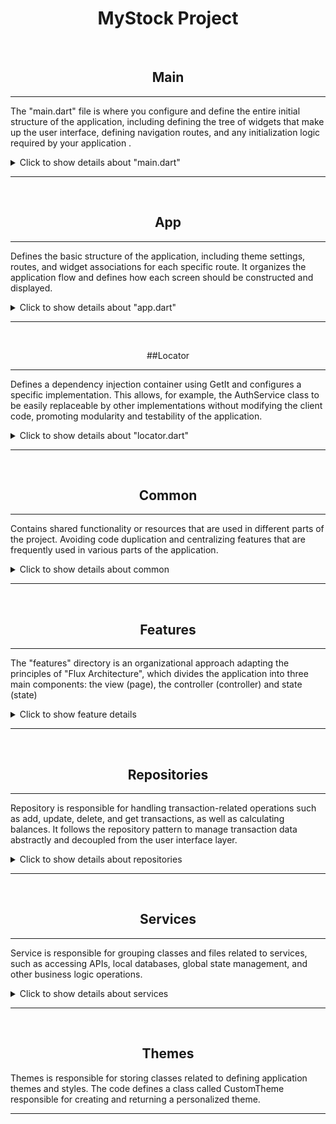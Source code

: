 <div align="center">

# MyStock Project #

</div>
<br>


<div align="center">

## Main

</div>

------------------------------------

The "main.dart" file is where you configure and define the entire initial structure of the application, including defining the tree of widgets that make up the user interface, defining navigation routes, and any initialization logic required by your application .

<details>
 <summary>Click to show details about "main.dart" </summary>

------------------------------------

<div align="center">
 <img src="https://github.com/lucasmargui/Flutter_Projeto_MyStock/assets/157809964/8d9af620-4a09-46ca-9a06-2536b0af23f6" style="width:90%">

</div>


<div align="center">
 <img src="https://github.com/lucasmargui/Flutter_Projeto_MyStock/assets/157809964/f9d5646e-b433-47b5-add1-c771e2884425" style="width:90%">
</div>

<hr>

- WidgetsFlutterBinding.ensureInitialized(): This method ensures that Flutter widgets are initialized before any other operations. It's an important step, especially when working with asynchronous APIs like Firebase.

- setupDependencies() : This function is called to configure the application dependencies. This may include configuring services, instantiating objects or any other initialization necessary before starting the application. In this case we are initializing the controllers, services and repositories registered through the installed getIt package, being able to access these classes and their properties from any part of the application

</details>

------------------------------------

<br>
<div align="center">

## App

</div>

------------------------------------
Defines the basic structure of the application, including theme settings, routes, and widget associations for each specific route. It organizes the application flow and defines how each screen should be constructed and displayed.

<details>
 <summary>Click to show details about "app.dart"</summary>

------------------------------------

<div align="center">
 <img src="https://github.com/lucasmargui/Flutter_Projeto_MyStock/assets/157809964/87837e0b-ebd4-4070-a6a4-3ca4c3428d6d" style="width:90%">

</div>

<div align="center">
 <img src="https://github.com/lucasmargui/Flutter_Projeto_MyStock/assets/157809964/ae6d8af8-bed4-40e8-8ca0-d3347212bdb0" style="width:90%">

</div>


 Each named route is mapped to a corresponding widget such as OnboardingPage, SplashPage, SignUpPage, etc. The app uses named routes to navigate between different screens or pages. Additionally, the "transaction" route takes arguments, which are used to pass additional information to the TransactionPage page. This passed argument is to identify whether a transaction was passed, if yes it means that we are editing a transaction from the "GenerateTransactionList.transactions" list, if not, a new transaction is being added to the "GenerateTransactionList.transactions" list.

</details>

------------------------------------
<br>
<div align="center">

##Locator

</div>

------------------------------------
Defines a dependency injection container using GetIt and configures a specific implementation. This allows, for example, the AuthService class to be easily replaceable by other implementations without modifying the client code, promoting modularity and testability of the application.

<details>
 <summary>Click to show details about "locator.dart"</summary>

------------------------------------

<div align="center">
 <img src="https://github.com/lucasmargui/Flutter_Projeto_MyStock/assets/157809964/1b8478b9-4900-4c77-94bc-69cddb76028d" style="width:90%">

</div>

<div align="center">
 <img src="https://github.com/lucasmargui/Flutter_Projeto_MyStock/assets/157809964/a40cd655-6878-4383-a2ea-98ad9e0c3bdb" style="width:90%">

</div>


<div align="center">
 <img src="https://github.com/lucasmargui/Flutter_Projeto_MyStock/assets/157809964/b655b80a-2621-45de-bf64-e1d944872487" style="width:90%">

</div>


Configures and initializes a dependency manager using the GetIt library. It defines an object called "locator" as an instance of GetIt.

Then there is a function called "setupDependencies()" that registers different types of services and controllers in the "locator" and is called on main.dart initialization:

------------------------------------

- AuthService is registered as a lazy singleton using registerLazySingleton. This means that a single AuthService instance will be created and shared whenever necessary.

 ------------------------------------

- SecureStorageService, UserDataService, SplashController, SignInController, SignUpController, TransactionRepository, HomeController and BalanceController are registered as factories using registerFactory. This means that a new instance will be created whenever one of these dependencies is requested.

 ------------------------------------

- Some dependencies, such as UserDataService and HomeController, receive parameters in their constructors, which are resolved by GetIt using other previously registered dependencies.


<div align="center">
 <img src="https://github.com/lucasmargui/Flutter_Projeto_MyStock/assets/157809964/02cca10f-17e5-4909-b4b0-5f0122e63269" style="width:90%">

</div>

The HomeController configuration in the locator includes TransactionRepositoryImpl dependency injection. This allows that, when registering the HomeController, we can use the locator to retrieve the previously registered TransactionRepository. Within the HomeController, we can then access all the methods defined in the TransactionRepository implementation, that is, in the TransactionRepositoryImpl.


<div align="center">
 <img src="https://github.com/lucasmargui/Flutter_Projeto_MyStock/assets/157809964/3f65a7e7-1808-4bde-9a6c-823ad07b3c97" style="width:90%">

</div>

</details>


------------------------------------
<br>
<div align="center">

## Common

</div>

------------------------------------

Contains shared functionality or resources that are used in different parts of the project. Avoiding code duplication and centralizing features that are frequently used in various parts of the application.



<details>
 <summary>Click to show details about common</summary>

------------------------------------


### constants
Contains files or modules that define constants or fixed values ​​that are used in different parts of the code. These constants can include values ​​such as settings, API keys, URLs, error messages, HTTP status codes, and other information that is used in various parts of the system.


<details>
 <summary>Click to show details about constants</summary>


------------------------------------

- app_colors.dart : Defines a class called AppColors that contains various color constants used in an application.

 ------------------------------------

- app_text_styles.dart : Defines a class called AppTextStyles that contains various text style constants used in an application.

 ------------------------------------

- date.dart: Defines methods of accessing time-related constants

 ------------------------------------

- keys.dart: Defines a class called Keys that contains static constants representing keys used for testing widgets in a Flutter application.

 ------------------------------------

- routes.dart : Defines a class called NamedRoute. This class defines named routes

 ------------------------------------

- constants.dart: a set of export declarations in a Dart file



</details>


------------------------------------

### date
Directory that contains a file responsible for customizing exceptions. In this directory, you can find files that define custom exception classes, handle exception handling in a project-specific way, or provide functions for handling errors in a more granular way.

<details>
 <summary>Click for date details. </summary>

------------------------------------

- data_result.dart: defines a simple abstract class "DataResult" and its two implementations "_SuccessResult" and "_FailureResult". Used to deal with results that may be successful or represent a failure, and it provides a convenient way of working with these results using the fold method.

 <div align="center">
 <img src="https://github.com/lucasmargui/Flutter_Projeto_MyStock/assets/157809964/7f062c07-a2f2-46cf-91ef-2367edd5d380" style="width:60%">
</div>

------------------------------------

- exceptions.dart: defines a hierarchy of custom exceptions

------------------------------------

- data: a set of export declarations in a Dart file

</details>

------------------------------------

### extensions
Contains additional extensions or add-ons to the main project. These extensions may include additional functionality, specific modules, plugins or any other type of code that extends or enhances the main project in some way.



<details>
 <summary>Click to show details about extensions. </summary>

------------------------------------

- date_formatter.dart: Defines an extension called DateTimeFormatter for the DateTime class. This means that all DateTime instances will have access to the methods defined in this extension without having to modify the original DateTime class.

<div align="center">
 <img src="https://github.com/lucasmargui/Flutter_Projeto_MyStock/assets/157809964/f874225b-4686-4cf0-a4e7-356a65b6b7c3" style="width:60%">
</div>

 ------------------------------------

- page_controller_ext.dart: Defines an extension for the PageController class and an enumeration called BottomAppBarItem intended for a bottom navigation bar.

 ------------------------------------

- sizes.dart: Defines a Sizes class that is responsible for helping adapt sizes and layouts to different mobile devices and also defines an extension for the num type (integers and doubles) that adds two properties, w and h, to facilitate calculation and the adaptation of sizes in relation to the size of the device.

 ------------------------------------

- types_ext: The first extension is called BoolExt and extends the bool class. It adds a method called toInt(), which converts a Boolean value to an integer. If the Boolean value is true, the method returns 1; otherwise, it returns 0. The second extension is called StringExt and extends the String class. It adds three methods:

 ------------------------------------

- extensions: a set of export declarations in a Dart file


</details>

------------------------------------

### features
 Files related to specific functionalities of the system or application are stored. These features can be grouped into folders or modules within the "features" directory, making code organization and maintenance easier. Because they are features that are used in different parts of the project, they are included in commons

<details>
 <summary>Click to show details about features. </summary>

------------------------------------


<div align="center">
 <img src="https://github.com/lucasmargui/Flutter_Projeto_MyStock/assets/157809964/950461f8-3b2f-4180-a091-ffad181d4be6" style="width:45%">

</div><br>

------------------------------------

#### balance


- balance_controller.dart: Encapsulates a class called "BalanceController", which is responsible for controlling the state of financial balances in different parts of the application. Specifically, this class covers the logic for obtaining, calculating and updating these balances, which are based on the transactions present in the "GenerateTransactionList().transactions" class instance. The latter serves as a simulation of a data repository. In the constructor of the "BalanceController" class, a parameter "TransactionRepository transactionRepository" is specified, which is registered using the "locator". When using "locator" to retrieve an instance of "BalanceController", the object registered in "locator.dart" with "TransactionRepository" will be returned.

<div align="center">
 <img src="https://github.com/lucasmargui/Flutter_Projeto_MyStock/assets/157809964/f0c4187c-2dc6-4bd9-82db-1c395b848bde" style="width:45%">
 <img src="https://github.com/lucasmargui/Flutter_Projeto_MyStock/assets/157809964/e95d7bdc-d8aa-439b-a4c8-81d6cdcce893" style="width:45%">
</div>


<div align="center">
<h3> Flow to access methods through the controller </h3>
 <img src="https://github.com/lucasmargui/Flutter_Projeto_MyStock/assets/157809964/dd429985-95dd-4fed-8eb3-7c436e58feb4" style="width:100%">
</div>

 ------------------------------------

- ballance_state.dart: Classes that allow you to model different states

<div align="center">
<h3> Flow of states </h3>
 <img src="https://github.com/lucasmargui/Flutter_Projeto_MyStock/assets/157809964/1cac6e6a-3150-41ab-9fad-3c4e47876c4f" style="width:75%">
</div>

 ------------------------------------

- balance: a set of export declarations in a Dart file

 ------------------------------------

#### transactions



- trasaction_controller.dart: Encapsulates a class called TransactionController where transaction states are centrally managed and notify interested widgets when there are changes. It also makes use of repositories (TransactionRepository) present in the "GenerateTransactionList().transactions" class instance to interact with transaction data and a secure storage service (SecureStorageService) to handle the security of sensitive data.

 ------------------------------------

<div align="center">
<h3> Flow to access methods through the controller </h3>
 <img src="https://github.com/lucasmargui/Flutter_Projeto_MyStock/assets/157809964/43712960-3df2-48f2-8b5f-526a67ad4412" style="width:100%">
</div>

 ------------------------------------

- transaction_state.dart: Classes that allow you to model different states

<div align="center">
<h3> Flow of states </h3>
 <img src="https://github.com/lucasmargui/Flutter_Projeto_MyStock/assets/157809964/b2d0092e-6dc7-403a-8f80-73571c2498fa" style="width:100%">
</div>

 ------------------------------------

- transaction.dart: a set of export declarations in a Dart file


</details>

 ------------------------------------


### models
The application data models are stored. These models represent the main entities of the system and define the structure and behavior of the data that will be manipulated by the application.


<details>
 <summary>Click to show details about models. </summary>

------------------------------------

- agreements_model.dart : Define AgreementsModel. Its properties include a title (title), a path to the asset (assetPath), and a named route (namedRoute).

 ------------------------------------

- balances_model.dart: Defines BalancesModel and has three properties: totalIncome, totalOutcome and totalBalance, which represent, respectively, total income, total expenses and total balance.

 ------------------------------------

- transaction_model.dart: Defines TransactionModel, and the properties used are description, category, value, date, status, createdAt, id, userId and syncStatus.

 ------------------------------------

- user_model.dart: Defines UserModel and has the following properties: id, name, email and password.

 ------------------------------------

- models.dart: a set of export declarations in a Dart file


</details>

------------------------------------

### uses

Contains files and modules with auxiliary or utility functions that are used in different parts of the project. These roles may include:


<details>
 <summary>Click to show details about utils. </summary>

------------------------------------

- money_mask_controller.dart : Defines a class called MoneyMaskedTextController, which is a subclass of TextEditingController. This class is used to control and format monetary values ​​in a text field.

<div align="center">
 <img src="https://github.com/lucasmargui/Flutter_Projeto_MyStock/assets/157809964/d250f3d2-c76c-4b20-9eea-023264fd96f4" style="width:50%">
</div>

 ------------------------------------

- uppercase_text_formatter.dart : This class is used to format text entered into a text input field so that all letters are converted to uppercase.

 <div align="center">
 <img src="https://github.com/lucasmargui/Flutter_Projeto_MyStock/assets/157809964/3d4ade86-525a-452b-a7c2-74ac24d3b67a" style="width:50%">
</div>

 ------------------------------------

- validator.dart: Defines a class called Validator with static methods to validate different types of input such as name, email, password and password confirmation.

<div align="center">
 <h3> Form validation </h3>
 <img src="https://github.com/lucasmargui/Flutter_Projeto_MyStock/assets/157809964/24ad355a-21ad-47e9-bcfd-d2325f14c39f" style="width:100%">
</div>

 ------------------------------------

- utils: a set of export declarations in a Dart file


</details>

------------------------------------
### widgets

Contains components or user interface (UI) elements that are shared and reused across multiple parts of the project. These widgets can include buttons, input fields, progress bars, or any other interface element that is common and used in different parts of the application.

<details>
 <summary>Click to show details about widgets. </summary>

------------------------------------

- app_header.dart: A component that represents the application header, usually containing the logo, title and possibly navigation buttons.

 ------------------------------------

- base_page.dart: A base page that can be extended by other pages to provide common functionality such as the basic layout structure and navigation logic.

 ------------------------------------

- custom_bottom_app_bar.dart: A custom bottom navigation bar that can contain icons, text and navigation functionality for different parts of the application.

 ------------------------------------

- custom_bottom_sheet.dart: A component that displays a custom bottom panel, often used to present additional action options or contextual information.

 ------------------------------------

- custom_circular_progress_indicator.dart: A custom circular progress indicator that can be used to indicate loading or background processing.

 ------------------------------------

- custom_snackbar.dart: A custom component to display temporary messages at the bottom of the screen, generally used to provide feedback to the user about actions taken.

 ------------------------------------

- custom_text_form_field.dart: A custom text form field that can include specific validations, styles, and other customizations.

 ------------------------------------

- custom_text_title.dart: A custom text title component used for section titles, page headers, etc.

 ------------------------------------

- greetings.dart: A component that can be used to display personalized greetings based on different conditions, such as the time of day or the user's state.

 ------------------------------------

- multi_text_button.dart: A custom button that can display multiple lines of text and possibly icons, used for specific actions in the application.

 ------------------------------------

- notification_widget.dart: A component that displays notifications or alerts to the user, such as error messages, warnings or confirmations.

 ------------------------------------

- password_form_field.dart: A custom form field specific to password entry, usually including text hiding and validation functionalities.

 ------------------------------------

- primary_button.dart: A primary prominent button in the application, generally used for main or prominent actions.

 ------------------------------------

- transaction_listview.dart: A component that displays a list of transactions or items, with options for filtering, sorting and additional interactions.

 ------------------------------------

- widgets.dart: An aggregation file that imports and exports all custom widgets available in the application, facilitating access and use in other parts of the project.


</details>

</details>

------------------------------------

<br>
<div align="center">

## Features

</div>

------------------------------------

The "features" directory is an organizational approach adapting the principles of "Flux Architecture", which divides the application into three main components: the view (page), the controller (controller) and state
(state)

<details>
 <summary>Click to show feature details</summary>



------------------------------------

### home

Application home page, where the main features and functionalities are displayed to the user immediately after logging in.

<details>
 <summary>Click to show details about home </summary>

------------------------------------

- home_controller.dart: Defines HomeController, manages the state and business logic related to the application's home screen, searches transactions from the repository, orders them and updates the screen state according to the search result. It also provides access to transaction data and the page controller

 ------------------------------------

- home_page_view.dart: Defines the structure and logic for the home page of a Flutter application, integrating the different components and controllers required for functionality such as navigating between screens, adding transactions, and displaying information.

 When floatingActionButton is pressed, it waits for navigation to the '/transaction' route using the Navigator.pushNamed. After navigation, it checks that the returned result is not null. Depending on the current PageController page, different controller methods (homeController, statsController, walletController and balanceController) are called to update the application data

 <div align="center">
 <h3> PageController </h3>
 <img src="https://github.com/lucasmargui/Flutter_Projeto_MyStock/assets/157809964/7558867f-174f-44c7-b8be-76522365cafa" style="width:70%">
</div><br>

 ------------------------------------

- home_page.dart: HomePage establishes communication with HomeController and BalanceController controllers, to obtain data, such as transactions and balances. This communication occurs through the invocation of the _homeController.getAllTransactions() and _balanceController.getBalances() methods during the initialization phase (initState).

 Subsequently, the data obtained is used in different parts of the interface. The BalanceCardWidget is configured to receive the _balanceController, thus allowing access and use of balance data. On the other hand, the TransactionListView receives the available transactions through the _homeController.transactions property, whose values ​​are initialized during initState.

 <div align="center">
 <h3> Controllers </h3>
 <img src="https://github.com/lucasmargui/Flutter_Projeto_MyStock/assets/157809964/a88aa315-3c31-4dbd-9b93-c5ec10ccf7c6" style="width:100%">
</div><br>


 ------------------------------------

- home_page.state: Classes that allow you to model different states

 ------------------------------------

- home.dart: a set of export declarations in a Dart file


</details>


------------------------------------
### onboarding:

Introduction or tutorial page for new users, providing information on how to use the application and its features.

<details>
 <summary>Click to show onboarding details. </summary>

------------------------------------

- onboarding_page.dart: Defines the structure and basic content of an onboarding page in an application.

 ------------------------------------

- onboarding.dart: a set of export declarations in a Dart file.

</details>

------------------------------------

### profile:

Page where users can view and edit their personal information and log out.

<details>
 <summary>Click to show profile details</summary>

------------------------------------

- profile_controller.dart : Defines the profile "controller" responsible for managing the state and operations related to the user profile, such as getting user data, updating the username, updating the password, and deleting the account.

 ------------------------------------

- profile_page.dart: ProfilePage establishes communication with ProfileController controllers, to obtain user data. This communication occurs through the invocation of the _homeController.getUserData() methods during the initialization phase (initState).


 <div align="center">
 <h3> Controllers </h3>
 <img src="https://github.com/lucasmargui/Flutter_Projeto_MyStock/assets/157809964/03a681f6-5b2b-455e-a02a-48dbae1b091b" style="width:100%">
</div><br>

 ------------------------------------

- profile_state.dart: Classes that allow you to model different states

</details>

 ------------------------------------


### sign_in:

Login page where users enter their credentials to access the application.

<details>
 <summary>Click to show details about sign_in </summary>

------------------------------------

- sign_in_controller.dart: Basic framework for managing the state and logic behind the login screen in a Flutter application, addressing the different possible states during the user authentication process.

 ------------------------------------

- sign_in_page.dart: A functional login page with input validation, login processing and handling of loading, success and error states.


<div align="center">
 <h3> Controller </h3>
 <img src="https://github.com/lucasmargui/Flutter_Projeto_MyStock/assets/157809964/8803aada-9ba7-4379-b38c-4cae2cf1eb6a" style="width:100%">
</div><br>

Form: Form(key: _formKey) defines a form widget that can be referenced and manipulated in other parts of the application, using the _formKey key to access and control its state. FormState is a class that maintains the state of the Form widget.
It is used to perform actions such as validating, saving or resetting the form state. By using _formKey, you can access methods and properties of the FormState associated with the Form widget by performing form validations, saving data or resetting the form state, among other operations .

<div align="center">
 <h3> Form </h3>
 <img src="https://github.com/lucasmargui/Flutter_Projeto_MyStock/assets/157809964/b2e4fd43-9a9c-4400-bfde-f509c809e804" style="width:60%">
</div><br>

 ------------------------------------

- sign_in_state.dart: Classes that allow you to model different states

</details>

------------------------------------

### sign_up:

Registration page where new users can create an account on the application by providing information such as name, email, password, etc.

<details>
 <summary>Click to show details about sign_up </summary>

------------------------------------

- sign_up_controller.dart: Basic framework for managing the state and logic behind the sign-up screen in a Flutter app, addressing the different possible states during the user sign-up process.

 ------------------------------------

- sign_up_page.dart: A functional registration page with input validation, registration processing and handling of loading, success and error states.

<div align="center">
 <h3> Controller </h3>
 <img src="https://github.com/lucasmargui/Flutter_Projeto_MyStock/assets/157809964/d4daab47-0284-41ac-9919-f0788a843e89" style="width:100%">
</div><br>

Form: Form(key: _formKey) defines a form widget that can be referenced and manipulated in other parts of the application, using the _formKey key to access and control its state. FormState is a class that maintains the state of the Form widget.
It is used to perform actions such as validating, saving or resetting the form state. By using _formKey, you can access methods and properties of the FormState associated with the Form widget by performing form validations, saving data or resetting the form state, among other operations .

<div align="center">
 <h3> Form </h3>
 <img src="https://github.com/lucasmargui/Flutter_Projeto_MyStock/assets/157809964/b2e4fd43-9a9c-4400-bfde-f509c809e804" style="width:60%">
</div><br>

 ------------------------------------

- sign_up_state.dart: Classes that allow you to model different states

</details>

------------------------------------


### splash:

Introduction or loading page displayed briefly when starting the application, usually containing the application logo and/or name.

<details>
 <summary>Click to show splash details </summary>

------------------------------------

- splash_controller.dart: Basic framework for managing the state and logic behind the loading screen in a Flutter app, addressing the different possible states during the app launch process.

 ------------------------------------

- splash_page.dart: Provides a functional launch page for the application, giving a visual introduction and checking the user's login state before redirecting them to the appropriate screen.

<div align="center">
 <h3> Controller </h3>
 <img src="https://github.com/lucasmargui/Flutter_Projeto_MyStock/assets/157809964/d977a17d-33c2-43e7-b13b-80a06648fca4" style="width:100%">
</div><br>


 ------------------------------------

- splash_state.dart: Classes that allow you to model different states

</details>

------------------------------------

### stats:

Page where statistics, graphs or data relevant to the user are displayed, such as usage statistics, consumption, performance, etc.

<details>
 <summary>Click to show details about stats </summary>

------------------------------------

- stats_controller.dart: Responsible for managing the state and logic behind statistics in a Flutter application, offering methods to calculate and group data based on different time periods.

 ------------------------------------

- stats_page.dart: Basic framework for managing the state and logic behind the statistics screen, addressing the different possible states during the application launch process.

 <div align="center">
 <h3> Controller </h3>
 <img src="https://github.com/lucasmargui/Flutter_Projeto_MyStock/assets/157809964/36ce6047-2b4d-426e-aa2a-1e60e1e0863a" style="width:100%">
</div><br>


 ------------------------------------

- stats_state.dart: Classes that allow you to model different states

 </details>

 ------------------------------------

### transaction:

Page where users can view and manage their financial transactions such as payments, transfers, deposits, etc.

<details>
 <summary>Click to show transaction details </summary>

------------------------------------

- transaction_page.dart: Provides an interface for users to add or edit financial transactions, with data entry validation and handling of different states and events

<div align="center">
 <h3> Controller </h3>
 <img src="https://github.com/lucasmargui/Flutter_Projeto_MyStock/assets/157809964/471a6faf-d20d-4122-ae05-62ea001e4234" style="width:100%">
</div><br>


 ------------------------------------

- transaction_state: Classes that allow you to model different states

 </details>

------------------------------------

### wallet:

Page where users can view their digital wallet balance.

<details>
 <summary>Click to show wallet details </summary>

------------------------------------

- wallet_controller.dart: Responsible for managing the state of the wallet and interactions with the transaction repository.

 ------------------------------------

- wallet_page.dart: Responsible for displaying and managing the user's wallet transactions and balances, allowing them to navigate between months and view their financial activities conveniently.

<div align="center">
 <h3> Controller </h3>
 <img src="https://github.com/lucasmargui/Flutter_Projeto_MyStock/assets/157809964/29122770-0b35-4038-a00a-d84f76be3ca7" style="width:100%">
</div><br>

 ------------------------------------

- wallet_state.dart: Classes that allow you to model different states

</details>

</details>


------------------------------------
<br>
<div align="center">

## Repositories

</div>

------------------------------------
Repository is responsible for handling transaction-related operations such as add, update, delete, and get transactions, as well as calculating balances. It follows the repository pattern to manage transaction data abstractly and decoupled from the user interface layer.

<details>
 <summary>Click to show details about repositories </summary>

------------------------------------

- transaction_repository.dart: Defines an interface called TransactionRepository, which describes methods for performing operations related to financial transactions. This interface provides a clear contract for interacting with transaction data in the application, allowing the implementation of transaction repositories that connect to different data sources, such as a local database, a web service, or Firebase, for example.

 ------------------------------------

- transaction_repository_impl.dart: Defines a class called TransactionRepositoryImpl that implements the TransactionRepository interface. Implements a transaction store with methods to add, update, delete, and retrieve transactions from the data store, ensuring that exceptions are handled appropriately during the process.
 By instantiating a controller corresponding to specific functionality, we use the locator to create or retrieve an instance of TransactionRepositoryImpl, thus allowing access and use of its functions for data manipulation.

<div align="center">
 <h3> Logic </h3>
 <img src="https://github.com/lucasmargui/Flutter_Projeto_MyStock/assets/157809964/94b5d6f3-535d-42a6-bff8-94d2042f261c" style="width:100%">
</div><br>



<div align="center">
 <h3> Logic using controllers </h3>
 <img src="https://github.com/lucasmargui/Flutter_Projeto_MyStock/assets/157809964/cdbc5c5f-1e39-4395-a9c3-f304f2f09711" style="width:100%">
</div><br>

 In the locator.registerLazySingleton method, two approaches were used to pass the TransactionRepositoryImpl class. One of them uses the locator to locate the TransactionRepository that has already been registered previously and which will instantiate a TransactionRepositoryImpl. The other approach involves directly passing the TransactionRepositoryImpl class to the registry.




<div align="center">
 <h3> Example </h3>
 <img src="https://github.com/lucasmargui/Flutter_Projeto_MyStock/assets/157809964/c43fb53d-ad0a-4c6d-be69-6d0f3b660628" style="width:100%">
</div><br>


 ------------------------------------

- transaction_repository_list.dart: Defines a class that generates a list of dummy transactions, using the Singleton pattern to ensure that only one instance of the class is created and providing a convenient method to access that instance. This list can be useful for testing or for filling in example data in an application.


 class GenerateTransactionList { ... }: Here we are defining a class called GenerateTransactionList. This class is responsible for generating a list of transactions.
static final GenerateTransactionList _instance = GenerateTransactionList._internal();: This line declares a static variable _instance which is of type GenerateTransactionList. The variable is marked as final, which means it cannot be modified after it is initialized. It is initialized with a new instance of GenerateTransactionList through the private _internal() constructor, which will be explained in the next line.

 factory GenerateTransactionList() { return _instance; }: This is a factory constructor that returns an instance of _instance. When the code calls GenerateTransactionList(), it does not create a new instance of the class, but rather returns the same instance that was previously created and assigned to _instance. This ensures that there is always only a single instance of GenerateTransactionList in the entire program, following the Singleton pattern.

 GenerateTransactionList._internal();: Here we have a private constructor called _internal(). It is used to ensure that the GenerateTransactionList class can only be instantiated internally, that is, only within the class itself. This prevents other parts of the code from creating new instances of the class directly, forcing you to use the factory constructor to get the existing instance.


 </details>


------------------------------------
<br>
<div align="center">

## Services

</div>

------------------------------------
Service is responsible for grouping classes and files related to services, such as accessing APIs, local databases, global state management, and other business logic operations.

<details>
 <summary>Click to show details about services </summary>

------------------------------------

### auth_service
------------------------------------
 Part of the project dedicated to authentication and management of services related to user authentication.

 - auth_service.dart : Defines an abstract class called AuthService that represents a generic authentication service with methods that represent common operations in authentication services, such as registering a new user, authenticating an existing user, and logging out a user. However, the specific implementation of each of these methods will be defined in concrete classes that inherit from this abstract AuthService class. This abstraction allows for flexibility and code reuse in different application contexts.

 - firebase_auth_service.dart: Implements an authentication service using Firebase Authentication and encapsulates user authentication operations in a service (FirebaseAuthService), providing methods for user login, registration and logout, while interacting with Firebase Authentication and Cloud Functions. Additionally, it handles exceptions that may occur during these operations.

 - mock_auth_service.dart: Defines a MockAuthService class that simulates an authentication service with methods for user login, registration and logout. It is designed to be used in test or development environments, allowing developers to test authentication functionality without relying on an actual authentication service.


------------------------------------

### storage
------------------------------------

Defines a class called SecureStorageService that encapsulates functionality for storing and retrieving data securely using the Flutter Secure Storage package.


<div align="center">
 <h3> Example </h3>
 <img src="https://github.com/lucasmargui/Flutter_Projeto_MyStock/assets/157809964/9c60d056-0a91-404a-9436-0133f9188b80" style="width:100%">
</div><br>

------------------------------------



------------------------------------
<br>
<div align="center">

</details>

------------------------------------
<br>
<div align="center">

## Themes

</div>

Themes is responsible for storing classes related to defining application themes and styles. The code defines a class called CustomTheme responsible for creating and returning a personalized theme.


</div>

------------------------------------



















